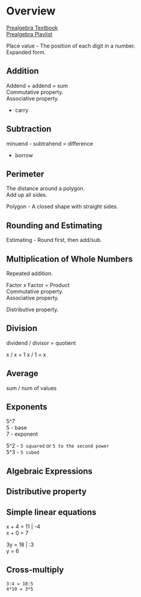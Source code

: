 # Overview

[Prealgebra Textbook](https://www.redwoods.edu/Portals/121/PreAlgText/Prealgebra.pdf?ver=2016-02-09-153714-077)  
[Prealgebra Playlist](https://www.youtube.com/playlist?list=PL7D04E9B9C4C01309)  

Place value - The position of each digit in a number.  
Expanded form.  

## Addition
Addend + addend = sum  
Commutative property.  
Associative property.  
- carry

## Subtraction
minuend - subtrahend = difference  
- borrow

## Perimeter
The distance around a polygon.  
Add up all sides.  

Polygon - A closed shape with straight sides.  

## Rounding and Estimating
Estimating - Round first, then add/sub.  

## Multiplication of Whole Numbers
Repeated addition.  

Factor x Factor = Product  
Commutative property.  
Associative property.  

Distributive property.  

## Division
dividend / divisor = quotient  

x / x = 1
x / 1 = x

## Average
sum / num of values  

## Exponents

5^7  
5 - base  
7 - exponent  

5^2 - `5 squared` or `5 to the second power`  
5^3 - `5 cubed`

## Algebraic Expressions

## Distributive property

## Simple linear equations
x + 4 = 11 | -4  
x + 0 = 7  

3y = 18 | :3  
y = 6  

## Cross-multiply
```
3:4 = 10:5
4*10 = 3*5
```
